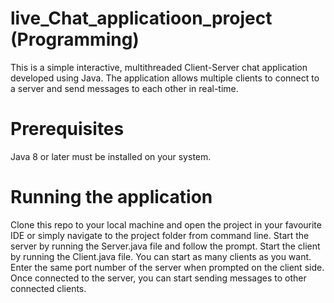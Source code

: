 # live_Chat_applicatioon_project (Programming)
This is a simple interactive, multithreaded Client-Server chat application developed using Java. The application allows multiple clients to connect to a server and send messages to each other in real-time.

# Prerequisites
Java 8 or later must be installed on your system.

# Running the application
Clone this repo to your local machine and open the project in your favourite IDE or simply navigate to the project folder from command line.
Start the server by running the Server.java file and follow the prompt.
Start the client by running the Client.java file. You can start as many clients as you want. Enter the same port number of the server when prompted on the client side.
Once connected to the server, you can start sending messages to other connected clients.

